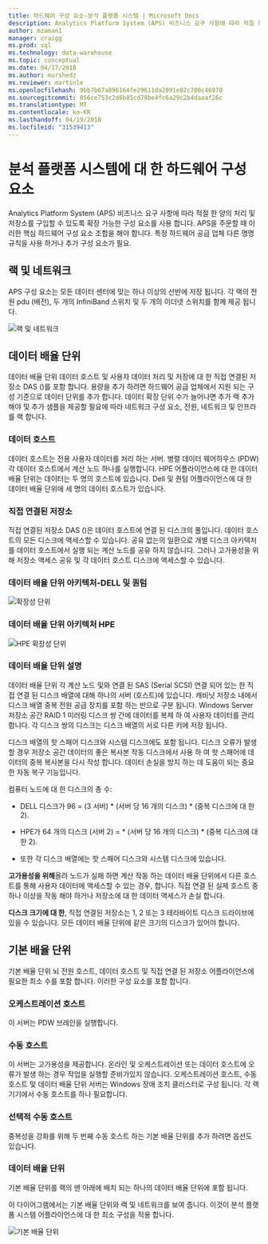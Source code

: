 ```yaml
---
title: 하드웨어 구성 요소-분석 플랫폼 시스템 | Microsoft Docs
description: Analytics Platform System (APS) 비즈니스 요구 사항에 따라 적절 한 양의 처리 및 저장소를 구입할 수 있도록 확장 가능한 구성 요소를 사용 합니다. APS을 주문할 때 이러한 핵심 하드웨어 구성 요소 조합을 해야 합니다.
author: mzaman1
manager: craigg
ms.prod: sql
ms.technology: data-warehouse
ms.topic: conceptual
ms.date: 04/17/2018
ms.author: murshedz
ms.reviewer: martinle
ms.openlocfilehash: 9bb7b67a896164fe29611da2091e02c700c46970
ms.sourcegitcommit: 056ce753c2d6b85cd78be4fc6a29c2b4daaaf26c
ms.translationtype: MT
ms.contentlocale: ko-KR
ms.lasthandoff: 04/19/2018
ms.locfileid: "31539413"
---
```

# <a name="hardware-components-for-analytics-platform-system"></a>분석 플랫폼 시스템에 대 한 하드웨어 구성 요소

Analytics Platform System (APS) 비즈니스 요구 사항에 따라 적절 한 양의 처리 및 저장소를 구입할 수 있도록 확장 가능한 구성 요소를 사용 합니다. APS을 주문할 때 이러한 핵심 하드웨어 구성 요소 조합을 해야 합니다. 특정 하드웨어 공급 업체 다른 명명 규칙을 사용 하거나 추가 구성 요소가 필요.  
 
  
## <a name="rackandnetwork"></a>랙 및 네트워크 
 
APS 구성 요소는 모든 데이터 센터에 맞는 하나 이상의 선반에 저장 됩니다. 각 랙의 전원 pdu (배전), 두 개의 InfiniBand 스위치 및 두 개의 이더넷 스위치를 함께 제공 됩니다.  
  
![랙 및 네트워크](media/rack-and-network.png "APS 랙 및 네트워크")  
  
## <a name="datascaleunit"></a>데이터 배율 단위
 
데이터 배율 단위 데이터 호스트 및 사용자 데이터 처리 및 저장에 대 한 직접 연결된 저장소 DAS ()를 포함 합니다. 용량을 추가 하려면 하드웨어 공급 업체에서 지원 되는 구성 기준으로 데이터 단위를 추가 합니다. 데이터 확장 단위 수가 늘어나면 추가 랙 추가 해야 및 추가 샘플을 제공할 필요에 따라 네트워크 구성 요소, 전원, 네트워크 및 인프라를 랙 합니다.  
  
### <a name="data-host"></a>데이터 호스트  

데이터 호스트는 전용 사용자 데이터를 처리 하는 서버. 병렬 데이터 웨어하우스 (PDW) 각 데이터 호스트에서 계산 노드 하나를 실행합니다. HPE 어플라이언스에 대 한 데이터 배율 단위는 데이터는 두 명의 호스트에 있습니다. Dell 및 퀀텀 어플라이언스에 대 한 데이터 배율 단위에 세 명의 데이터 호스트가 있습니다.  
  
### <a name="direct-attached-storage"></a>직접 연결된 저장소
 
직접 연결된 저장소 DAS ()은 데이터 호스트에 연결 된 디스크의 풀입니다. 데이터 호스트의 모든 디스크에 액세스할 수 있습니다. 공유 없는의 일환으로 개별 디스크 아키텍처를 데이터 호스트에서 실행 되는 계산 노드를 공유 하지 않습니다. 그러나 고가용성을 위해 저장소 액세스 공유 및 각 데이터 호스트 디스크에 액세스할 수 있습니다.  
  
### <a name="data-scale-unit-architecture---dell-and-quanta"></a>데이터 배율 단위 아키텍처-DELL 및 퀀텀
  
![확장성 단위](media/scalability-unit-dell.png "Dell 확장성 단위")  
  
### <a name="data-scale-unit-architecture---hpe"></a>데이터 배율 단위 아키텍처 HPE 
 
![HPE 확장성 단위](media/scalability-unit-hpe.png "HPE 확장성 단위")  
  
### <a name="data-scale-unit-description"></a>데이터 배율 단위 설명

데이터 배율 단위 각 계산 노드 및와 연결 된 SAS (Serial SCSI) 연결 되어 있는 한 직접 연결 된 디스크 배열에 대해 하나의 서버 (호스트)에 있습니다. 캐비닛 저장소 내에서 디스크 배열 중복 전원 공급 장치를 포함 하는 반으로 구분 됩니다. Windows Server 저장소 공간 RAID 1 미러링 디스크 쌍 간에 데이터를 복제 하 여 사용자 데이터를 관리 합니다. 각 디스크 쌍의 디스크는 디스크 배열의 서로 다른 키에 저장 됩니다.  
  
디스크 배열의 핫 스패어 디스크와 시스템 디스크에도 포함 됩니다. 디스크 오류가 발생할 경우 저장소 공간 데이터의 좋은 복사본 작동 디스크에서 사용 하 여 핫 스패어에 데이터의 중복 복사본을 다시 작성 합니다. 데이터 손실을 방지 하는 데 도움이 되는 중요 한 자동 복구 기능입니다.  
  
컴퓨터 노드에 대 한 디스크의 총 수:  
  
-   DELL 디스크가 96 = (3 서버) * (서버 당 16 개의 디스크) \* (중복 디스크에 대 한 2).  
  
-   HPE가 64 개의 디스크 (서버 2) = * (서버 당 16 개의 디스크) \* (중복 디스크에 대 한 2).  
  
-   또한 각 디스크 배열에는 핫 스패어 디스크와 시스템 디스크에 있습니다.  
  
**고가용성을 위해**올려 노드가 실패 하면 계산 작동 하는 데이터 배율 단위에서 다른 호스트를 통해 사용자 데이터에 액세스할 수 있는 경우, 합니다. 직접 연결 된 실제 호스트 중 하나 이상을 작동 해야 하거나 저장소에 대 한 데이터 액세스가 손실 합니다.  
  
**디스크 크기에 대 한**, 직접 연결된 저장소는 1, 2 또는 3 테라바이트 디스크 드라이브에 있을 수 있습니다. 모든 데이터 배율 단위에 같은 크기의 디스크가 있어야 합니다.  
  
## <a name="basescaleunit"></a>기본 배율 단위 
 
기본 배율 단위 뇌 전원 호스트, 데이터 호스트 및 직접 연결 된 저장소 어플라이언스에 필요한 최소 수를 포함 합니다. 이러한 구성 요소를 포함 합니다.  
  
### <a name="orchestration-host"></a>오케스트레이션 호스트  
이 서버는 PDW 브레인을 실행합니다.
  
### <a name="passive-host"></a>수동 호스트  
이 서버는 고가용성을 제공합니다. 온라인 및 오케스트레이션 또는 데이터 호스트에 오류가 발생 하는 경우 작업을 실행할 준비가있지 않습니다. 오케스트레이션 호스트, 수동 호스트 및 데이터 배율 단위 서버는 Windows 장애 조치 클러스터로 구성 됩니다. 각 랙 기기에서 수동 호스트를 하나 필요합니다.  
  
### <a name="optional-passive-host"></a>선택적 수동 호스트  
중복성을 강화를 위해 두 번째 수동 호스트 하는 기본 배율 단위를 추가 하려면 옵션도 있습니다.  
  
### <a name="data-scale-unit"></a>데이터 배율 단위  
기본 배율 단위를 랙의 맨 아래에 배치 되는 하나의 데이터 배율 단위에 포함 됩니다.  
  
이 다이어그램에서는 기본 배율 단위와 랙 및 네트워크를 보여 줍니다. 이것이 분석 플랫폼 시스템 어플라이언스에 대 한 최소 구성을 적용 합니다.  
  
![기본 배율 단위](media/base-scale-unit.png "기본 배율 단위")  
 
